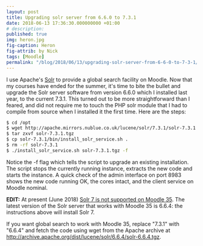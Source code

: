 ```yaml
---
layout: post
title: Upgrading solr server from 6.6.0 to 7.3.1
date: 2018-06-13 17:36:30.000000000 +01:00
# description: 
published: true
img: heron.jpg
fig-caption: Heron
fig-attrib: by Nick
tags: [Moodle]
permalink: "/blog/2018/06/13/upgrading-solr-server-from-6-6-0-to-7-3-1/"
---
```

I use Apache's [Solr](http://lucene.apache.org/solr/) to provide a global search facility on Moodle. Now that my courses have ended for the summer, it's time to bite the bullet and upgrade the Solr server software from version 6.6.0 which I installed last year, to the current 7.3.1. This turned out to be more straightforward than I feared, and did not require me to touch the PHP solr module that I had to compile from source when I installed it the first time. Here are the steps:

```bash
$ cd /opt
$ wget http://apache.mirrors.nublue.co.uk/lucene/solr/7.3.1/solr-7.3.1.tgz
$ tar zxvf solr-7.3.1.tgz
$ cp solr-7.3.1/bin/install_solr_service.sh .
$ rm -rf solr-7.3.1
$ ./install_solr_service.sh solr-7.3.1.tgz -f
```

Notice the -f flag which tells the script to upgrade an existing installation. The script stops the currently running instance, extracts the new code and starts the instance. A quick check of the admin interface on port 8983 shows the new code running OK, the cores intact, and the client service on Moodle nominal.

**EDIT:** At present (June 2018) [Solr 7 is not supported on Moodle 35](https://docs.moodle.org/35/en/Global_search#The_Solr_server). The latest version of the Solr server that works with Moodle 35 is 6.6.4: the instructions above will install Solr 7.

If you want global search to work with Moodle 35, replace "7.3.1" with "6.6.4" and fetch the code using wget from the Apache archive at <http://archive.apache.org/dist/lucene/solr/6.6.4/solr-6.6.4.tgz>.
